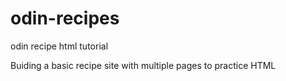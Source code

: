 # odin-recipes
odin recipe html tutorial

Buiding a basic recipe site with multiple pages to practice HTML
